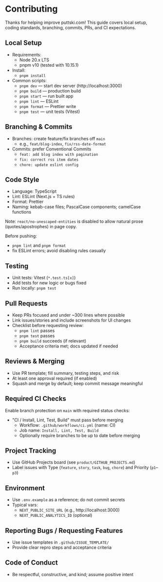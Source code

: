 # Contributing

Thanks for helping improve puttski.com! This guide covers local setup, coding standards, branching, commits, PRs, and CI expectations.

## Local Setup

- Requirements:
  - Node 20.x LTS
  - pnpm v10 (tested with 10.15.1)
- Install:
  - `pnpm install`
- Common scripts:
  - `pnpm dev` — start dev server (http://localhost:3000)
  - `pnpm build` — production build
  - `pnpm start` — run built app
  - `pnpm lint` — ESLint
  - `pnpm format` — Prettier write
  - `pnpm test` — unit tests (Vitest)

## Branching & Commits

- Branches: create feature/fix branches off `main`
  - e.g., `feat/blog-index`, `fix/rss-date-format`
- Commits: prefer Conventional Commits
  - `feat: add blog index with pagination`
  - `fix: correct rss item dates`
  - `chore: update eslint config`

## Code Style

- Language: TypeScript
- Lint: ESLint (Next.js + TS rules)
- Format: Prettier
- Naming: kebab-case files; PascalCase components; camelCase functions

Note: `react/no-unescaped-entities` is disabled to allow natural prose (quotes/apostrophes) in page copy.

Before pushing:
- `pnpm lint` and `pnpm format`
- fix ESLint errors; avoid disabling rules casually

## Testing

- Unit tests: Vitest (`*.test.ts[x]`)
- Add tests for new logic or bugs fixed
- Run locally: `pnpm test`

## Pull Requests

- Keep PRs focused and under ~300 lines where possible
- Link issues/stories and include screenshots for UI changes
- Checklist before requesting review:
  - `pnpm lint` passes
  - `pnpm test` passes
  - `pnpm build` succeeds (if relevant)
  - Acceptance criteria met; docs updated if needed

## Reviews & Merging

- Use PR template; fill summary, testing steps, and risk
- At least one approval required (if enabled)
- Squash and merge by default; keep commit message meaningful

## Required CI Checks

Enable branch protection on `main` with required status checks:

- "CI / Install, Lint, Test, Build" must pass before merging
  - Workflow: `.github/workflows/ci.yml` (name: CI)
  - Job name: `Install, Lint, Test, Build`
  - Optionally require branches to be up to date before merging

## Project Tracking

- Use GitHub Projects board (see `product/GITHUB_PROJECTS.md`)
- Label issues with Type (`feature`, `story`, `task`, `bug`, `chore`) and Priority (`p1`–`p3`)

## Environment

- Use `.env.example` as a reference; do not commit secrets
- Typical vars:
  - `NEXT_PUBLIC_SITE_URL` (e.g., http://localhost:3000)
  - `NEXT_PUBLIC_ANALYTICS_ID` (optional)

## Reporting Bugs / Requesting Features

- Use issue templates in `.github/ISSUE_TEMPLATE/`
- Provide clear repro steps and acceptance criteria

## Code of Conduct

- Be respectful, constructive, and kind; assume positive intent
